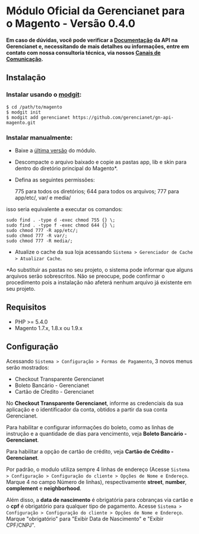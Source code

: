 # Módulo Oficial da Gerencianet para o Magento - Versão 0.4.0

**Em caso de dúvidas, você pode verificar a [Documentação](https://docs.gerencianet.com.br) da API na Gerencianet e, necessitando de mais detalhes ou informações, entre em contato com nossa consultoria técnica, via nossos [Canais de Comunicação](https://gerencianet.com.br/central-de-ajuda).**

## Instalação

### Instalar usando o [modgit](https://github.com/jreinke/modgit):

    $ cd /path/to/magento
    $ modgit init
    $ modgit add gerencianet https://github.com/gerencianet/gn-api-magento.git

### Instalar manualmente:

- Baixe a [última versão](https://github.com/gerencianet/gn-api-magento/archive/master.zip) do módulo.
- Descompacte o arquivo baixado e copie as pastas app, lib e skin para dentro do diretório principal do Magento*.
- Defina as seguintes permissões:
 
    775 para todos os diretórios;
    644 para todos os arquivos; 
    777 para app/etc/, var/ e media/

isso seria equivalente a executar os comandos:

    sudo find . -type d -exec chmod 755 {} \;
    sudo find . -type f -exec chmod 644 {} \;
    sudo chmod 777 -R app/etc/;
    sudo chmod 777 -R var/;
    sudo chmod 777 -R media/;

- Atualize o cache da sua loja acessando `Sistema > Gerenciador de Cache > Atualizar Cache`.

*Ao substituir as pastas no seu projeto, o sistema pode informar que alguns arquivos serão sobrescritos. Não se preocupe, pode confirmar o procedimento pois a instalação não afeterá nenhum arquivo já existente em seu projeto.

## Requisitos

 - PHP >= 5.4.0
 - Magento 1.7.x, 1.8.x ou 1.9.x

## Configuração

Acessando `Sistema > Configuração > Formas de Pagamento`, 3 novos menus serão mostrados:

- Checkout Transparente Gerencianet
- Boleto Bancário - Gerencianet
- Cartão de Cŕedito - Gerencianet

No **Checkout Transparente Gerencianet**, informe as credenciais da sua aplicação e o identificador da conta, obtidos a partir da sua conta Gerencianet.

Para habilitar e configurar informações do boleto, como as linhas de instrução e a quantidade de dias para vencimento, veja **Boleto Bancário - Gerencianet**.

Para habilitar a opção de cartão de crédito, veja **Cartão de Crédito - Gerencianet**.

Por padrão, o modulo utiliza sempre 4 linhas de endereço (Acesse `Sistema > Configuração > Configuração do cliente > Opções de Nome e Endereço`. Marque 4 no campo Número de linhas), respectivamente **street**, **number**, **complement** e **neighborhood**.

Além disso, a **data de nascimento** é obrigatória para cobranças via cartão e o **cpf** é obrigatório para qualquer tipo de pagamento. Acesse `Sistema > Configuração > Configuração do cliente > Opções de Nome e Endereço`. Marque "obrigatório" para "Exibir Data de Nascimento" e "Exibir CPF/CNPJ".



